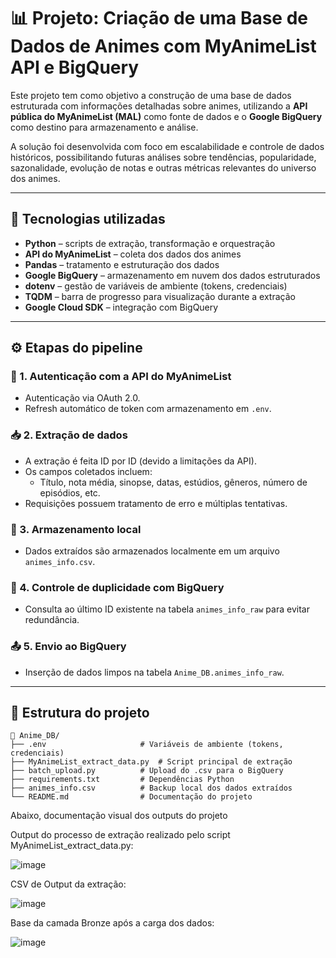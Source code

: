 # 📊 Projeto: Criação de uma Base de Dados de Animes com MyAnimeList API e BigQuery

Este projeto tem como objetivo a construção de uma base de dados estruturada com informações detalhadas sobre animes, utilizando a **API pública do MyAnimeList (MAL)** como fonte de dados e o **Google BigQuery** como destino para armazenamento e análise.

A solução foi desenvolvida com foco em escalabilidade e controle de dados históricos, possibilitando futuras análises sobre tendências, popularidade, sazonalidade, evolução de notas e outras métricas relevantes do universo dos animes.

---

## 🔧 Tecnologias utilizadas

- **Python** – scripts de extração, transformação e orquestração
- **API do MyAnimeList** – coleta dos dados dos animes
- **Pandas** – tratamento e estruturação dos dados
- **Google BigQuery** – armazenamento em nuvem dos dados estruturados
- **dotenv** – gestão de variáveis de ambiente (tokens, credenciais)
- **TQDM** – barra de progresso para visualização durante a extração
- **Google Cloud SDK** – integração com BigQuery

---

## ⚙️ Etapas do pipeline

### 🔐 1. Autenticação com a API do MyAnimeList

- Autenticação via OAuth 2.0.
- Refresh automático de token com armazenamento em `.env`.

### 📥 2. Extração de dados

- A extração é feita ID por ID (devido a limitações da API).
- Os campos coletados incluem:
  - Título, nota média, sinopse, datas, estúdios, gêneros, número de episódios, etc.
- Requisições possuem tratamento de erro e múltiplas tentativas.

### 💾 3. Armazenamento local

- Dados extraídos são armazenados localmente em um arquivo `animes_info.csv`.

### 🔎 4. Controle de duplicidade com BigQuery

- Consulta ao último ID existente na tabela `animes_info_raw` para evitar redundância.

### 📤 5. Envio ao BigQuery

- Inserção de dados limpos na tabela `Anime_DB.animes_info_raw`.

---

## 📁 Estrutura do projeto

```plaintext
📂 Anime_DB/
├── .env                     # Variáveis de ambiente (tokens, credenciais)
├── MyAnimeList_extract_data.py  # Script principal de extração
├── batch_upload.py          # Upload do .csv para o BigQuery
├── requirements.txt         # Dependências Python
├── animes_info.csv          # Backup local dos dados extraídos
└── README.md                # Documentação do projeto
```

Abaixo, documentação visual dos outputs do projeto

Output do processo de extração realizado pelo script MyAnimeList_extract_data.py:

![image](https://github.com/user-attachments/assets/af84bb5b-405c-47b9-adbb-7cc3f2e2d1b7)

CSV de Output da extração:

![image](https://github.com/user-attachments/assets/f24c73ad-e58b-4337-96d2-dc03123b46ad)

Base da camada Bronze após a carga dos dados:

![image](https://github.com/user-attachments/assets/861e9ccc-1864-4992-8e39-0c46e60e47c9)
